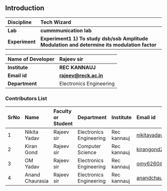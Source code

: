 ## Introduction


<b>Discipline | <b>Tech Wizard
:--|:--|
<b> Lab | <b> cummmunication lab
<b> Experiment|     <b> Experiment1 1) To study dsb/ssb Amplitude Modulation and determine its modulation factor 





<b>Name of Developer | <b> Rajeev sir
:--|:--|
<b> Institute | <b>  REC KANNAUJ
<b> Email id|     <b> rajeev@reck.ac.in
<b> Department |  Electronics Engineering

### Contributors List

SrNo | Name | Faculty or Student | Department| Institute | Email id
:--|:--|:--|:--|:--|:--|
1 |  Nikita Yadav | Rajeev sir | Electronics Engineering | Rec kannauj | nikitayadav23456@gmail.com
2 |Kiran Gond  | Rajeev sir | Computer Science| Rec kannauj | kirangond2439@gmail.com
3 | OM Yadav  |  Rajeev sir | Electronics Engineering | Rec kannauj | omy6260@gmail.com
4 | Anand Chaurasia |  Rajeev sir | Electronics Engineering | Rec kannauj | anandchaurasia4321@gmail.com
